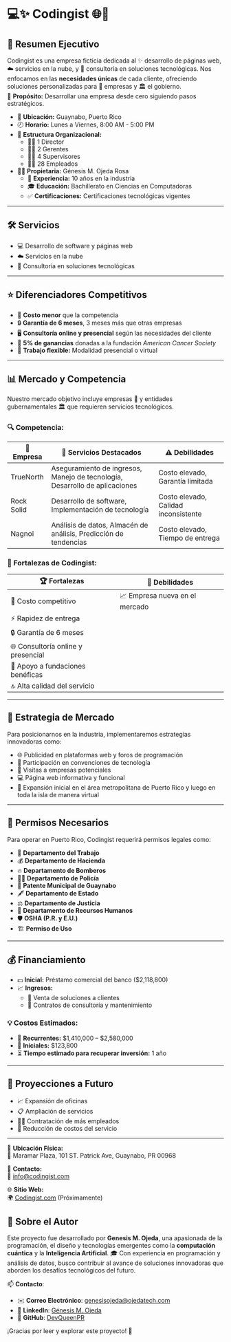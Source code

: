 # 💻✨ Codingist 🌐🚀

## 📝 Resumen Ejecutivo
Codingist es una empresa ficticia dedicada al ✨ desarrollo de páginas web, ☁️ servicios en la nube, y 🤖 consultoría en soluciones tecnológicas. Nos enfocamos en las **necesidades únicas** de cada cliente, ofreciendo soluciones personalizadas para 🏢 empresas y 🏛️ el gobierno.  
🎯 **Propósito:** Desarrollar una empresa desde cero siguiendo pasos estratégicos.

- 📍 **Ubicación:** Guaynabo, Puerto Rico  
- 🕗 **Horario:** Lunes a Viernes, 8:00 AM - 5:00 PM  
- 🏢 **Estructura Organizacional:**
  - 👨‍💼 1 Director  
  - 👩‍💼 2 Gerentes  
  - 👷‍♂️ 4 Supervisores  
  - 👩‍💻 28 Empleados  
- 👩‍🔬 **Propietaria:** Génesis M. Ojeda Rosa  
  - 🏅 **Experiencia:** 10 años en la industria  
  - 🎓 **Educación:** Bachillerato en Ciencias en Computadoras  
  - ✅ **Certificaciones:** Certificaciones tecnológicas vigentes  

---

## 🛠️ Servicios
- 💻 Desarrollo de software y páginas web  
- ☁️ Servicios en la nube  
- 🧠 Consultoría en soluciones tecnológicas  

---

## ⭐ Diferenciadores Competitivos
- 💸 **Costo menor** que la competencia  
- 🔒 **Garantía de 6 meses**, 3 meses más que otras empresas  
- 🖥️ **Consultoría online y presencial** según las necesidades del cliente  
- 💖 **5% de ganancias** donadas a la fundación *American Cancer Society*  
- 🤝 **Trabajo flexible:** Modalidad presencial o virtual  

---

## 📊 Mercado y Competencia
Nuestro mercado objetivo incluye empresas 🏢 y entidades gubernamentales 🏛️ que requieren servicios tecnológicos.  
### 🔍 Competencia:
| 🏢 Empresa      | 🚀 Servicios Destacados | ⚠️ Debilidades |
|----------------|-------------------------|---------------|
| TrueNorth     | Aseguramiento de ingresos, Manejo de tecnología, Desarrollo de aplicaciones | Costo elevado, Garantía limitada |
| Rock Solid    | Desarrollo de software, Implementación de tecnología | Costo elevado, Calidad inconsistente |
| Nagnoi        | Análisis de datos, Almacén de análisis, Predicción de tendencias | Costo elevado, Tiempo de entrega |

### 🌟 Fortalezas de Codingist:
| 🏆 Fortalezas               | 🚧 Debilidades           |
|-----------------------------|--------------------------|
| 💸 Costo competitivo        | 📈 Empresa nueva en el mercado |
| ⚡ Rapidez de entrega       |                          |
| 🔒 Garantía de 6 meses       |                          |
| 🌐 Consultoría online y presencial |                   |
| 💖 Apoyo a fundaciones benéficas |                   |
| 🔝 Alta calidad del servicio |                          |

---

## 🛒 Estrategia de Mercado
Para posicionarnos en la industria, implementaremos estrategias innovadoras como:  
- 🌐 Publicidad en plataformas web y foros de programación  
- 🎤 Participación en convenciones de tecnología  
- 🏢 Visitas a empresas potenciales  
- 💻 Página web informativa y funcional  
- 📍 Expansión inicial en el área metropolitana de Puerto Rico y luego en toda la isla de manera virtual  

---

## 🏢 Permisos Necesarios
Para operar en Puerto Rico, Codingist requerirá permisos legales como:  
- 📄 **Departamento del Trabajo**  
- 💰 **Departamento de Hacienda**  
- 🔥 **Departamento de Bomberos**  
- 👮‍♂️ **Departamento de Policía**  
- 🏢 **Patente Municipal de Guaynabo**  
- 🖋️ **Departamento de Estado**  
- ⚖️ **Departamento de Justicia**  
- 🤝 **Departamento de Recursos Humanos**  
- 🛡️ **OSHA (P.R. y E.U.)**  
- 🏗️ **Permiso de Uso**  

---

## 💰 Financiamiento
- 💵 **Inicial:** Préstamo comercial del banco ($2,118,800)  
- 📈 **Ingresos:**
  - 📄 Venta de soluciones a clientes  
  - 🔧 Contratos de consultoría y mantenimiento  

### 💡 Costos Estimados:
- 🔄 **Recurrentes:** $1,410,000 – $2,580,000  
- 🎯 **Iniciales:** $123,800  
- ⏳ **Tiempo estimado para recuperar inversión:** 1 año  

---

## 🌟 Proyecciones a Futuro
- 📈 Expansión de oficinas  
- 📋 Ampliación de servicios  
- 👩‍💻 Contratación de más empleados  
- 💸 Reducción de costos del servicio  

---

📍 **Ubicación Física:**  
🏢 Maramar Plaza, 101 ST. Patrick Ave, Guaynabo, PR 00968  

📧 **Contacto:**  
📩 [info@codingist.com](mailto:info@codingist.com)  

🌐 **Sitio Web:**  
🌍 [Codingist.com](https://codingist.com) (Próximamente)  

## 👤 Sobre el Autor

Este proyecto fue desarrollado por **Genesis M. Ojeda**, una apasionada de la programación, el diseño y tecnologías emergentes como la **computación cuántica** y la **Inteligencia Artificial**. 🎓 Con experiencia en programación y análisis de datos, busco contribuir al avance de soluciones innovadoras que aborden los desafíos tecnológicos del futuro.

📫 **Contacto**:  
- ✉️ **Correo Electrónico**: genesisojeda@ojedatech.com  
- 💼 **LinkedIn**: [Génesis M. Ojeda](https://www.linkedin.com/in/génesis-ojeda-451576302)  
- 🐙 **GitHub**: [DevQueenPR](https://github.com/DevQueenPR)  

¡Gracias por leer y explorar este proyecto! 🚀
